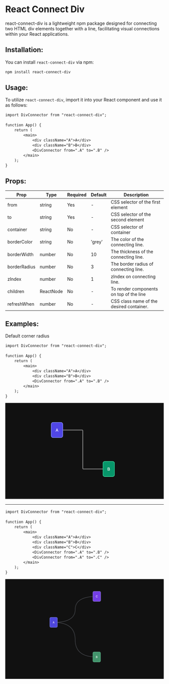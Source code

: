# React Connect Div

react-connect-div is a lightweight npm package designed for connecting two HTML div elements together with a line, facilitating visual connections within your React applications.

## Installation:

You can install `react-connect-div` via npm:

```bash
npm install react-connect-div
```

## Usage:

To utilize `react-connect-div`, import it into your React component and use it as follows:

```tsx
import DivConnector from "react-connect-div";

function App() {
    return (
        <main>
            <div className="A">A</div>
            <div className="B">B</div>
            <DivConnector from=".A" to=".B" />
        </main>
    );
}
```

## Props:

| Prop         | Type      | Required | Default | Description                              |
| ------------ | --------- | -------- | ------- | ---------------------------------------- |
| from         | string    | Yes      | -       | CSS selector of the first element        |
| to           | string    | Yes      | -       | CSS selector of the second element       |
| container    | string    | No       | -       | CSS selector of container                |
| borderColor  | string    | No       | 'grey'  | The color of the connecting line.        |
| borderWidth  | number    | No       | 10      | The thickness of the connecting line.    |
| borderRadius | number    | No       | 3       | The border radius of connecting line.    |
| zIndex       | number    | No       | 1       | zIndex on connecting line.               |
| children     | ReactNode | No       | -       | To render components on top of the line  |
| refreshWhen  | number    | No       | -       | CSS class name of the desired container. |

## Examples:

Default corner radius

```tsx
import DivConnector from "react-connect-div";

function App() {
    return (
        <main>
            <div className="A">A</div>
            <div className="B">B</div>
            <DivConnector from=".A" to=".B" />
        </main>
    );
}
```

![preview on the above code](./demo/images/demo-1.jpg)

---

```tsx
import DivConnector from "react-connect-div";

function App() {
    return (
        <main>
            <div className="A">A</div>
            <div className="B">B</div>
            <div className="C">C</div>
            <DivConnector from=".A" to=".B" />
            <DivConnector from=".A" to=".C" />
        </main>
    );
}
```

![preview on the above code](https://github.com/raazi-muhammed/react-connect-div/blob/main/demo/images/demo-2.png?raw=true)
